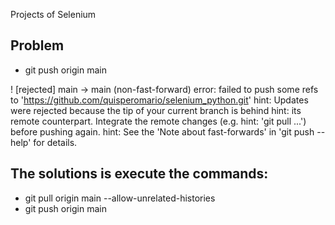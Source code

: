 Projects of Selenium

## Problem
* git push origin main

 ! [rejected]        main -> main (non-fast-forward)
error: failed to push some refs to 'https://github.com/quisperomario/selenium_python.git'
hint: Updates were rejected because the tip of your current branch is behind
hint: its remote counterpart. Integrate the remote changes (e.g.
hint: 'git pull ...') before pushing again.
hint: See the 'Note about fast-forwards' in 'git push --help' for details.

## The solutions is execute the commands:
* git pull origin main --allow-unrelated-histories
* git push origin main


